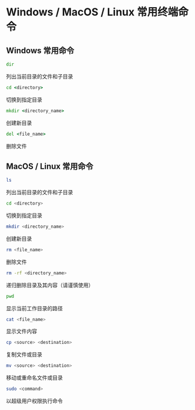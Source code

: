# Windows / MacOS / Linux 常用终端命令

## Windows 常用命令

```cmd
dir
```
列出当前目录的文件和子目录

```cmd
cd <directory>
```
切换到指定目录

```cmd
mkdir <directory_name>
```
创建新目录

```cmd
del <file_name>
```
删除文件

## MacOS / Linux 常用命令

```bash
ls
```
列出当前目录的文件和子目录

```bash
cd <directory>
```
切换到指定目录

```bash
mkdir <directory_name>
```
创建新目录

```bash
rm <file_name>
```
删除文件

```bash
rm -rf <directory_name>
```
递归删除目录及其内容（请谨慎使用）

```bash
pwd
```
显示当前工作目录的路径

```bash
cat <file_name>
```
显示文件内容

```bash
cp <source> <destination>
```
复制文件或目录

```bash
mv <source> <destination>
```
移动或重命名文件或目录

```bash
sudo <command>
```
以超级用户权限执行命令
